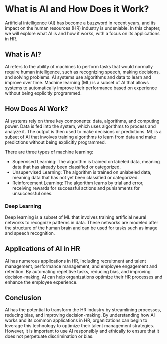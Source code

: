 What is AI and How Does it Work?
========================================================================================

Artificial intelligence (AI) has become a buzzword in recent years, and its impact on the human resources (HR) industry is undeniable. In this chapter, we will explore what AI is and how it works, with a focus on its applications in HR.

What is AI?
-----------

AI refers to the ability of machines to perform tasks that would normally require human intelligence, such as recognizing speech, making decisions, and solving problems. AI systems use algorithms and data to learn and improve over time. Machine learning (ML) is a subset of AI that allows systems to automatically improve their performance based on experience without being explicitly programmed.

How Does AI Work?
-----------------

AI systems rely on three key components: data, algorithms, and computing power. Data is fed into the system, which uses algorithms to process and analyze it. The output is then used to make decisions or predictions. ML is a subset of AI that involves training algorithms to learn from data and make predictions without being explicitly programmed.

There are three types of machine learning:

* Supervised Learning: The algorithm is trained on labeled data, meaning data that has already been classified or categorized.
* Unsupervised Learning: The algorithm is trained on unlabeled data, meaning data that has not yet been classified or categorized.
* Reinforcement Learning: The algorithm learns by trial and error, receiving rewards for successful actions and punishments for unsuccessful ones.

### Deep Learning

Deep learning is a subset of ML that involves training artificial neural networks to recognize patterns in data. These networks are modeled after the structure of the human brain and can be used for tasks such as image and speech recognition.

Applications of AI in HR
------------------------

AI has numerous applications in HR, including recruitment and talent management, performance management, and employee engagement and retention. By automating repetitive tasks, reducing bias, and improving decision-making, AI can help organizations optimize their HR processes and enhance the employee experience.

Conclusion
----------

AI has the potential to transform the HR industry by streamlining processes, reducing bias, and improving decision-making. By understanding how AI works and its common applications in HR, organizations can begin to leverage this technology to optimize their talent management strategies. However, it is important to use AI responsibly and ethically to ensure that it does not perpetuate discrimination or bias.
